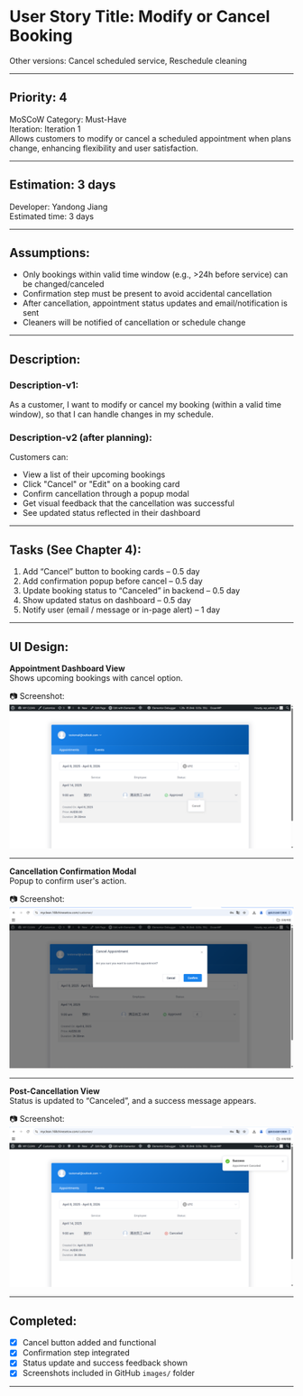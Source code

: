 # User Story Title: Modify or Cancel Booking  
Other versions: Cancel scheduled service, Reschedule cleaning  

---

## Priority: 4  
MoSCoW Category: Must-Have  
Iteration: Iteration 1  
Allows customers to modify or cancel a scheduled appointment when plans change, enhancing flexibility and user satisfaction.

---

## Estimation: 3 days  
Developer: Yandong Jiang  
Estimated time: 3 days  

---

## Assumptions:
- Only bookings within valid time window (e.g., >24h before service) can be changed/canceled  
- Confirmation step must be present to avoid accidental cancellation  
- After cancellation, appointment status updates and email/notification is sent  
- Cleaners will be notified of cancellation or schedule change  

---

## Description:

### Description-v1:  
As a customer, I want to modify or cancel my booking (within a valid time window), so that I can handle changes in my schedule.

### Description-v2 (after planning):  
Customers can:  
- View a list of their upcoming bookings  
- Click "Cancel" or "Edit" on a booking card  
- Confirm cancellation through a popup modal  
- Get visual feedback that the cancellation was successful  
- See updated status reflected in their dashboard  

---

## Tasks (See Chapter 4):
1. Add “Cancel” button to booking cards – 0.5 day  
2. Add confirmation popup before cancel – 0.5 day  
3. Update booking status to “Canceled” in backend – 0.5 day  
4. Show updated status on dashboard – 0.5 day  
5. Notify user (email / message or in-page alert) – 1 day  

---

## UI Design:

**Appointment Dashboard View**  
Shows upcoming bookings with cancel option.

📷 Screenshot:  
![Booking Dashboard](../images/booking_cancel.png)

---

**Cancellation Confirmation Modal**  
Popup to confirm user's action.

📷 Screenshot:  
![Confirm Cancel](../images/booking_cancel_comfirm.png)

---

**Post-Cancellation View**  
Status is updated to “Canceled”, and a success message appears.

📷 Screenshot:  
![Booking Canceled](../images/booking_canceled.png)

---

## Completed:

- [x] Cancel button added and functional  
- [x] Confirmation step integrated  
- [x] Status update and success feedback shown  
- [x] Screenshots included in GitHub `images/` folder  

---

